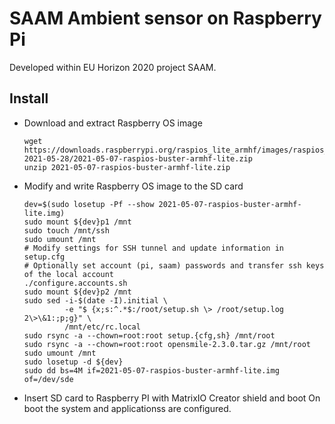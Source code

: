 # SAAM Ambient sensor on Raspberry Pi

Developed within EU Horizon 2020 project SAAM.

## Install

  - Download and extract Raspberry OS image
    ```
    wget https://downloads.raspberrypi.org/raspios_lite_armhf/images/raspios_lite_armhf-2021-05-28/2021-05-07-raspios-buster-armhf-lite.zip
    unzip 2021-05-07-raspios-buster-armhf-lite.zip
    ```
  
  - Modify and write Raspberry OS image to the SD card
    ```
    dev=$(sudo losetup -Pf --show 2021-05-07-raspios-buster-armhf-lite.img)
    sudo mount ${dev}p1 /mnt
    sudo touch /mnt/ssh
    sudo umount /mnt
    # Modify settings for SSH tunnel and update information in setup.cfg
    # Optionally set account (pi, saam) passwords and transfer ssh keys of the local account
    ./configure.accounts.sh
    sudo mount ${dev}p2 /mnt
    sudo sed -i-$(date -I).initial \
             -e "$ {x;s:^.*$:/root/setup.sh \> /root/setup.log 2\>\&1:;p;g}" \
             /mnt/etc/rc.local
    sudo rsync -a --chown=root:root setup.{cfg,sh} /mnt/root
    sudo rsync -a --chown=root:root opensmile-2.3.0.tar.gz /mnt/root
    sudo umount /mnt
    sudo losetup -d ${dev}
    sudo dd bs=4M if=2021-05-07-raspios-buster-armhf-lite.img of=/dev/sde
    ```
  
  - Insert SD card to Raspberry PI with MatrixIO Creator shield and boot
    On boot the system and applicationss are configured.

